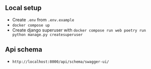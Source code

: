 ## Local setup
- Create `.env` from `.env.example`
- `docker compose up`
- Create django superuser with `docker compose run web poetry run python manage.py createsuperuser`

## Api schema
- `http://localhost:8000/api/schema/swagger-ui/`